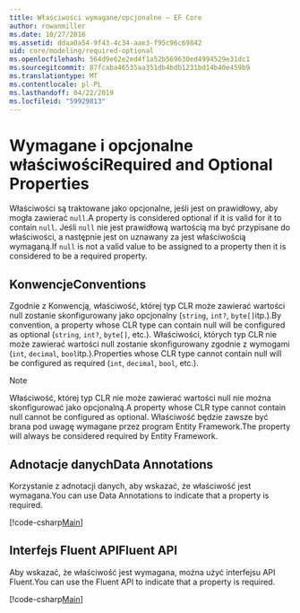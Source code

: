 ```yaml
---
title: Właściwości wymagane/opcjonalne — EF Core
author: rowanmiller
ms.date: 10/27/2016
ms.assetid: ddaa0a54-9f43-4c34-aae3-f95c96c69842
uid: core/modeling/required-optional
ms.openlocfilehash: 564d9e62e2ed4f1a52b569630ed4994529e31dc1
ms.sourcegitcommit: 87fcaba46535aa351db4bdb1231bd14b40e459b9
ms.translationtype: MT
ms.contentlocale: pl-PL
ms.lasthandoff: 04/22/2019
ms.locfileid: "59929813"
---
```

# <a name="required-and-optional-properties"></a><span data-ttu-id="eeeff-102">Wymagane i opcjonalne właściwości</span><span class="sxs-lookup"><span data-stu-id="eeeff-102">Required and Optional Properties</span></span>

<span data-ttu-id="eeeff-103">Właściwości są traktowane jako opcjonalne, jeśli jest on prawidłowy, aby mogła zawierać `null`.</span><span class="sxs-lookup"><span data-stu-id="eeeff-103">A property is considered optional if it is valid for it to contain `null`.</span></span> <span data-ttu-id="eeeff-104">Jeśli `null` nie jest prawidłową wartością ma być przypisane do właściwości, a następnie jest on uznawany za jest właściwością wymaganą.</span><span class="sxs-lookup"><span data-stu-id="eeeff-104">If `null` is not a valid value to be assigned to a property then it is considered to be a required property.</span></span>

## <a name="conventions"></a><span data-ttu-id="eeeff-105">Konwencje</span><span class="sxs-lookup"><span data-stu-id="eeeff-105">Conventions</span></span>

<span data-ttu-id="eeeff-106">Zgodnie z Konwencją, właściwość, której typ CLR może zawierać wartości null zostanie skonfigurowany jako opcjonalny (`string`, `int?`, `byte[]`itp.).</span><span class="sxs-lookup"><span data-stu-id="eeeff-106">By convention, a property whose CLR type can contain null will be configured as optional (`string`, `int?`, `byte[]`, etc.).</span></span> <span data-ttu-id="eeeff-107">Właściwości, których typ CLR nie może zawierać wartości null zostanie skonfigurowany zgodnie z wymogami (`int`, `decimal`, `bool`itp.).</span><span class="sxs-lookup"><span data-stu-id="eeeff-107">Properties whose CLR type cannot contain null will be configured as required (`int`, `decimal`, `bool`, etc.).</span></span>

> [!NOTE]  
> <span data-ttu-id="eeeff-108">Właściwość, której typ CLR nie może zawierać wartości null nie można skonfigurować jako opcjonalną.</span><span class="sxs-lookup"><span data-stu-id="eeeff-108">A property whose CLR type cannot contain null cannot be configured as optional.</span></span> <span data-ttu-id="eeeff-109">Właściwość będzie zawsze być brana pod uwagę wymagane przez program Entity Framework.</span><span class="sxs-lookup"><span data-stu-id="eeeff-109">The property will always be considered required by Entity Framework.</span></span>

## <a name="data-annotations"></a><span data-ttu-id="eeeff-110">Adnotacje danych</span><span class="sxs-lookup"><span data-stu-id="eeeff-110">Data Annotations</span></span>

<span data-ttu-id="eeeff-111">Korzystanie z adnotacji danych, aby wskazać, że właściwość jest wymagana.</span><span class="sxs-lookup"><span data-stu-id="eeeff-111">You can use Data Annotations to indicate that a property is required.</span></span>

[!code-csharp[Main](../../../samples/core/Modeling/DataAnnotations/Samples/Required.cs?highlight=14)]

## <a name="fluent-api"></a><span data-ttu-id="eeeff-112">Interfejs Fluent API</span><span class="sxs-lookup"><span data-stu-id="eeeff-112">Fluent API</span></span>

<span data-ttu-id="eeeff-113">Aby wskazać, że właściwość jest wymagana, można użyć interfejsu API Fluent.</span><span class="sxs-lookup"><span data-stu-id="eeeff-113">You can use the Fluent API to indicate that a property is required.</span></span>

[!code-csharp[Main](../../../samples/core/Modeling/FluentAPI/Samples/Required.cs?highlight=11-13)]

